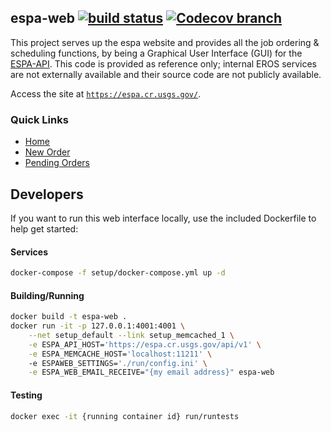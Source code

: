 
## espa-web  [![build status][0]][1] [![Codecov branch][2]][3]

This project serves up the espa website and provides all the job ordering &
scheduling functions, by being a Graphical User Interface (GUI) for the [ESPA-API](https://github.com/USGS-EROS/espa-api). 
This code is provided as reference only; internal EROS services are not externally available and their source code are not publicly available.

Access the site at [`https://espa.cr.usgs.gov/`][4].

### Quick Links
* [Home][5]
* [New Order][6]
* [Pending Orders][7]

## Developers

If you want to run this web interface locally, use the included Dockerfile to 
help get started: 

#### Services
```bash
docker-compose -f setup/docker-compose.yml up -d
```
#### Building/Running
```bash
docker build -t espa-web .
docker run -it -p 127.0.0.1:4001:4001 \
    --net setup_default --link setup_memcached_1 \
    -e ESPA_API_HOST='https://espa.cr.usgs.gov/api/v1' \
    -e ESPA_MEMCACHE_HOST='localhost:11211' \ 
    -e ESPAWEB_SETTINGS='./run/config.ini' \
    -e ESPA_WEB_EMAIL_RECEIVE="{my email address}" espa-web
```
#### Testing
```bash
docker exec -it {running container id} run/runtests
```


[0]: https://img.shields.io/travis/USGS-EROS/espa-web/master.svg?style=flat-square
[1]: https://travis-ci.org/USGS-EROS/espa-web
[2]: https://img.shields.io/codecov/c/github/USGS-EROS/espa-web/master.svg?style=flat-square
[3]: https://codecov.io/gh/USGS-EROS/espa-web
[4]: https://espa.cr.usgs.gov/
[5]: https://espa.cr.usgs.gov/index
[6]: https://espa.cr.usgs.gov/ordering/new
[7]: https://espa.cr.usgs.gov/ordering/status/
